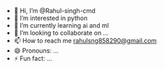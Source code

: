 - 👋 Hi, I’m @Rahul-singh-cmd
- 👀 I’m interested in python
- 🌱 I’m currently learning ai and ml
- 💞️ I’m looking to collaborate on ...
- 📫 How to reach me rahulsng858290@gmail.com
- 😄 Pronouns: ...
- ⚡ Fun fact: ...

<!---
Rahul-singh-cmd/Rahul-singh-cmd is a ✨ special ✨ repository because its `README.md` (this file) appears on your GitHub profile.
You can click the Preview link to take a look at your changes.
--->
